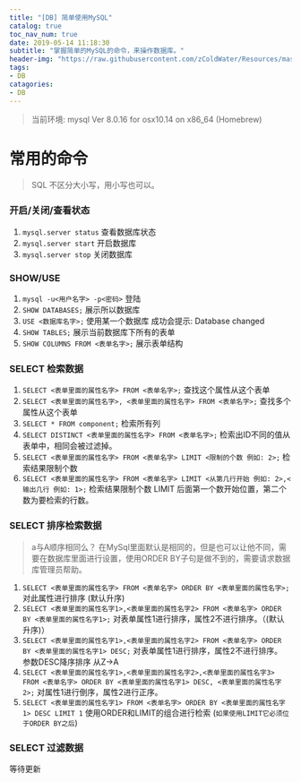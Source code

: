 ```yaml
---
title: "[DB] 简单使用MySQL"
catalog: true
toc_nav_num: true
date: 2019-05-14 11:18:30
subtitle: "掌握简单的MySQL的命令，来操作数据库。"
header-img: "https://raw.githubusercontent.com/zColdWater/Resources/master/Images/nature.jpg"
tags:
- DB
catagories:
- DB
---
```


> 当前环境: mysql  Ver 8.0.16 for osx10.14 on x86_64 (Homebrew)

常用的命令
=======

> SQL 不区分大小写，用小写也可以。

### 开启/关闭/查看状态
1. `mysql.server status` 查看数据库状态
2. `mysql.server start` 开启数据库
3. `mysql.server stop` 关闭数据库

### SHOW/USE
1. `mysql -u<用户名字> -p<密码>` 登陆
2. `SHOW DATABASES;` 展示所以数据库
3. `USE <数据库名字>;` 使用某一个数据库 成功会提示: Database changed
4. `SHOW TABLES;` 展示当前数据库下所有的表单
5. `SHOW COLUMNS FROM <表单名字>;` 展示表单结构

### SELECT 检索数据
1. `SELECT <表单里面的属性名字> FROM <表单名字>;` 查找这个属性从这个表单
2. `SELECT <表单里面的属性名字>, <表单里面的属性名字> FROM <表单名字>;` 查找多个属性从这个表单
3. `SELECT * FROM component;` 检索所有列
4. `SELECT DISTINCT <表单里面的属性名字> FROM <表单名字>;` 检索出ID不同的值从表单中，相同会被过滤掉。
5. `SELECT <表单里面的属性名字> FROM <表单名字> LIMIT <限制的个数 例如: 2>;` 检索结果限制个数
6. `SELECT <表单里面的属性名字> FROM <表单名字> LIMIT <从第几行开始 例如: 2>,<输出几行 例如: 1>;` 检索结果限制个数 LIMIT 后面第一个数开始位置，第二个数为要检索的行数。

### SELECT 排序检索数据
> a与A顺序相同么？ 在MySql里面默认是相同的，但是也可以让他不同，需要在数据库里面进行设置，使用ORDER BY子句是做不到的，需要请求数据库管理员帮助。
1. `SELECT <表单里面的属性名字> FROM <表单名字> ORDER BY <表单里面的属性名字>;` 对此属性进行排序 (默认升序)
2. `SELECT <表单里面的属性名字1>,<表单里面的属性名字2> FROM <表单名字> ORDER BY <表单里面的属性名字1>;` 对表单属性1进行排序，属性2不进行排序。（(默认升序)）
3. `SELECT <表单里面的属性名字1>,<表单里面的属性名字2> FROM <表单名字> ORDER BY <表单里面的属性名字1> DESC;` 对表单属性1进行排序，属性2不进行排序。 参数DESC降序排序 从Z->A
4. `SELECT <表单里面的属性名字1>,<表单里面的属性名字2>,<表单里面的属性名字3> FROM <表单名字> ORDER BY <表单里面的属性名字1> DESC, <表单里面的属性名字2>;` 对属性1进行倒序，属性2进行正序。
5. `SELECT <表单里面的属性名字1> FROM <表单名字> ORDER BY <表单里面的属性名字1> DESC LIMIT 1` 使用ORDER和LIMIT的组合进行检索 (`如果使用LIMIT它必须位于ORDER BY之后`)

### SELECT 过滤数据
等待更新





